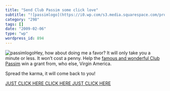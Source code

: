 ```yaml
---
title: "Send Club Passim some click love"
subtitle: "![passimlogo](https://i0.wp.com/s3.media.squarespace.com/production/1075723/12829350/wp-content/uplo..."
category: "298"
tags: []
date: "2009-02-06"
type: "wp"
wordpress_id: 894
---
```

![passimlogo](https://i0.wp.com/s3.media.squarespace.com/production/1075723/12829350/wp-content/uploads/2009/02/passimlogo.gif?resize=226%2C167)Hey, how about doing me a favor?
It will only take you a minute or less. It won’t cost a penny. Help the [famous and wonderful Club Passim](http://www.clubpassim.org/) win a grant from, who else, Virgin America.

Spread the karma, it will come back to you!

[JUST CLICK HERE CLICK HERE JUST CLICK HERE](http://revolutiontakesflight.com/items/Passim_Folk_Music_Cultural_Center)